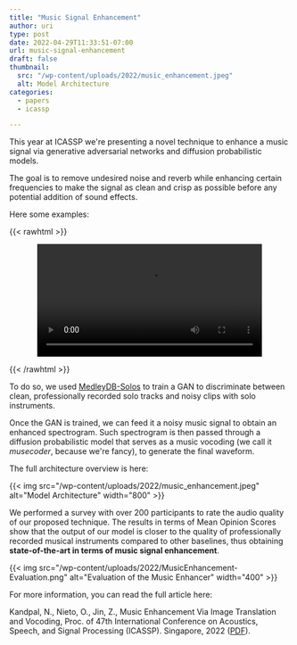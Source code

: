```yaml
---
title: "Music Signal Enhancement"
author: uri
type: post
date: 2022-04-29T11:33:51-07:00
url: music-signal-enhancement
draft: false
thumbnail:
  src: "/wp-content/uploads/2022/music_enhancement.jpeg"
  alt: Model Architecture
categories:
  - papers
  - icassp

---
```


This year at ICASSP we're presenting a novel technique to enhance a music signal via generative adversarial networks and diffusion probabilistic models.

The goal is to remove undesired noise and reverb while enhancing certain frequencies to make the signal as clean and crisp as possible before any potential addition of sound effects.

Here some examples:

{{< rawhtml >}} 

<center>
<video width=80% controls autostart="false">
    <source src="/wp-content/uploads/2022/MusicEnhancement-20220428.mp4" type="video/mp4">
    Your browser does not support the video tag.  
</video>
</center>

{{< /rawhtml >}}


To do so, we used [MedleyDB-Solos](https://zenodo.org/record/1344103) to train a GAN to discriminate between clean, professionally recorded solo tracks and noisy clips with solo instruments.

Once the GAN is trained, we can feed it a noisy music signal to obtain an enhanced spectrogram.
Such spectrogram is then passed through a diffusion probabilistic model that serves as a music vocoding (we call it _musecoder_, because we're fancy), to generate the final waveform.

The full architecture overview is here:

{{< img src="/wp-content/uploads/2022/music_enhancement.jpeg" alt="Model Architecture" width="800" >}}

We performed a survey with over 200 participants to rate the audio quality of our proposed technique. 
The results in terms of Mean Opinion Scores show that the output of our model is closer to the quality of professionally recorded musical instruments compared to other baselines, thus obtaining **state-of-the-art in terms of music signal enhancement**.


{{< img src="/wp-content/uploads/2022/MusicEnhancement-Evaluation.png" alt="Evaluation of the Music Enhancer" width="400" >}}


For more information, you can read the full article here:

 Kandpal, N., Nieto, O., Jin, Z., Music Enhancement Via Image Translation and Vocoding, Proc. of 47th International Conference on Acoustics, Speech, and Signal Processing (ICASSP). Singapore, 2022 ([PDF](https://ccrma.stanford.edu/~urinieto/MARL/publications/ICASSP2022-MusicEnhancement.pdf)). 

